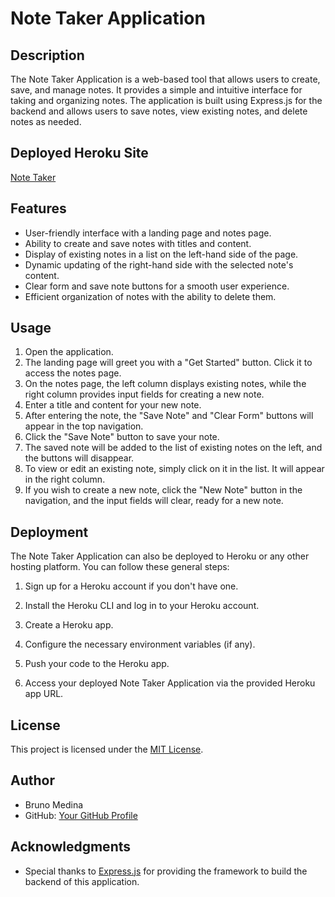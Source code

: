 # Note Taker Application

## Description

The Note Taker Application is a web-based tool that allows users to create, save, and manage notes. It provides a simple and intuitive interface for taking and organizing notes. The application is built using Express.js for the backend and allows users to save notes, view existing notes, and delete notes as needed.

## Deployed Heroku Site 
[Note Taker](https://fast-cove-44208-6271ec0465b3.herokuapp.com/notes)

## Features

- User-friendly interface with a landing page and notes page.
- Ability to create and save notes with titles and content.
- Display of existing notes in a list on the left-hand side of the page.
- Dynamic updating of the right-hand side with the selected note's content.
- Clear form and save note buttons for a smooth user experience.
- Efficient organization of notes with the ability to delete them.

## Usage

1. Open the application.
2. The landing page will greet you with a "Get Started" button. Click it to access the notes page.
3. On the notes page, the left column displays existing notes, while the right column provides input fields for creating a new note.
4. Enter a title and content for your new note.
5. After entering the note, the "Save Note" and "Clear Form" buttons will appear in the top navigation.
6. Click the "Save Note" button to save your note.
7. The saved note will be added to the list of existing notes on the left, and the buttons will disappear.
8. To view or edit an existing note, simply click on it in the list. It will appear in the right column.
9. If you wish to create a new note, click the "New Note" button in the navigation, and the input fields will clear, ready for a new note.


## Deployment

The Note Taker Application can also be deployed to Heroku or any other hosting platform. You can follow these general steps:

1. Sign up for a Heroku account if you don't have one.

2. Install the Heroku CLI and log in to your Heroku account.

3. Create a Heroku app.

4. Configure the necessary environment variables (if any).

5. Push your code to the Heroku app.

6. Access your deployed Note Taker Application via the provided Heroku app URL.

## License

This project is licensed under the [MIT License](LICENSE).

## Author

- Bruno Medina
- GitHub: [Your GitHub Profile](https://github.com/quebvihn)

## Acknowledgments

- Special thanks to [Express.js](https://expressjs.com/) for providing the framework to build the backend of this application.


